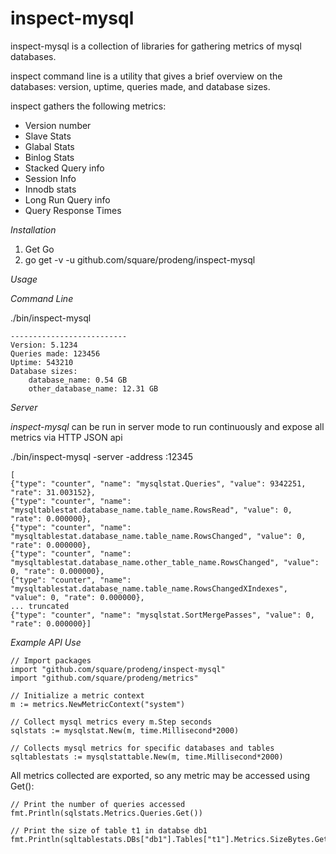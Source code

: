 inspect-mysql
=============

inspect-mysql is a collection of libraries for gathering metrics of mysql databases.

inspect command line is a utility that gives a brief overview on the databases: version, uptime, queries made, and database sizes.

inspect gathers the following metrics:
- Version number
- Slave Stats
- Glabal Stats
- Binlog Stats
- Stacked Query info
- Session Info
- Innodb stats
- Long Run Query info
- Query Response Times

*Installation*
1. Get Go
2. go get -v -u github.com/square/prodeng/inspect-mysql

*Usage*

*Command Line*

./bin/inspect-mysql

```
--------------------------
Version: 5.1234
Queries made: 123456
Uptime: 543210
Database sizes:
    database_name: 0.54 GB
    other_database_name: 12.31 GB

```

*Server*

_inspect-mysql_ can be run in server mode to run continuously and expose all metrics via HTTP JSON api

./bin/inspect-mysql -server -address :12345

```
[
{"type": "counter", "name": "mysqlstat.Queries", "value": 9342251, "rate": 31.003152},
{"type": "counter", "name": "mysqltablestat.database_name.table_name.RowsRead", "value": 0, "rate": 0.000000},
{"type": "counter", "name": "mysqltablestat.database_name.table_name.RowsChanged", "value": 0, "rate": 0.000000},
{"type": "counter", "name": "mysqltablestat.database_name.other_table_name.RowsChanged", "value": 0, "rate": 0.000000},
{"type": "counter", "name": "mysqltablestat.database_name.table_name.RowsChangedXIndexes", "value": 0, "rate": 0.000000},
... truncated
{"type": "counter", "name": "mysqlstat.SortMergePasses", "value": 0, "rate": 0.000000}]
```

*Example API Use*


```
// Import packages
import "github.com/square/prodeng/inspect-mysql"
import "github.com/square/prodeng/metrics"

// Initialize a metric context
m := metrics.NewMetricContext("system")

// Collect mysql metrics every m.Step seconds
sqlstats := mysqlstat.New(m, time.Millisecond*2000)

// Collects mysql metrics for specific databases and tables
sqltablestats := mysqlstattable.New(m, time.Millisecond*2000)
```

All metrics collected are exported, so any metric may be accessed using Get():
```
// Print the number of queries accessed
fmt.Println(sqlstats.Metrics.Queries.Get())

// Print the size of table t1 in databse db1
fmt.Println(sqltablestats.DBs["db1"].Tables["t1"].Metrics.SizeBytes.Get())
```
